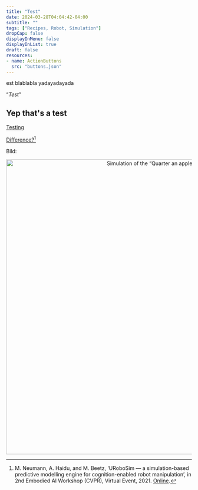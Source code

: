 ```yaml
---
title: "Test"
date: 2024-03-28T04:04:42-04:00
subtitle: ""
tags: ["Recipes, Robot, Simulation"]
dropCap: false
displayInMenu: false
displayInList: true
draft: false
resources:
- name: ActionButtons
  src: "buttons.json"
---
```


est blablabla yadayadayada

“*Test*”

## Yep that's a test

[Testing](https://www.youtube.com)

[Difference?](https://www.youtube.com)[^1]

Bild:

<p align="center">
	<img src="AppleQuarteringComic.png" width="800" alt="Simulation of the “Quarter an apple” task"/><br>
</p>


[^1]: M. Neumann, A. Haidu, and M. Beetz, ‘URoboSim — a simulation-based predictive modelling engine for cognition-enabled robot manipulation’, in 2nd Embodied AI Workshop (CVPR), Virtual Event, 2021. [Online](https://embodied-ai.org/papers/URoboSim.pdf).
